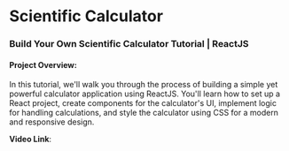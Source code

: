 # Scientific Calculator

### Build Your Own Scientific Calculator Tutorial | ReactJS

#### Project Overview:
In this tutorial, we'll walk you through the process of building a simple yet powerful calculator application using ReactJS. You'll learn how to set up a React project, create components for the calculator's UI, implement logic for handling calculations, and style the calculator using CSS for a modern and responsive design.


<b>Video Link</b>: 